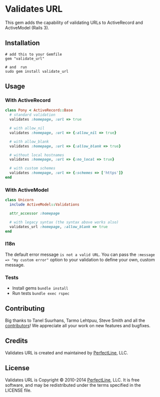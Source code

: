 # Validates URL

This gem adds the capability of validating URLs to ActiveRecord and ActiveModel (Rails 3).

## Installation

```
# add this to your Gemfile
gem "validate_url"

# and  run
sudo gem install validate_url
```

## Usage

### With ActiveRecord

```ruby
class Pony < ActiveRecord::Base
  # standard validation
  validates :homepage, :url => true

  # with allow_nil
  validates :homepage, :url => {:allow_nil => true}

  # with allow_blank
  validates :homepage, :url => {:allow_blank => true}

  # without local hostnames
  validates :homepage, :url => {:no_local => true}

  # with custom schemes
  validates :homepage, :url => {:schemes => ['https']}
end
```

### With ActiveModel

```ruby
class Unicorn
  include ActiveModel::Validations

  attr_accessor :homepage

  # with legacy syntax (the syntax above works also)
  validates_url :homepage, :allow_blank => true
end
```

### I18n

The default error message `is not a valid URL`.
You can pass the `:message => "my custom error"` option to your validation to define your own, custom message.

### Tests

- Install gems `bundle install`
- Run tests `bundle exec rspec`

## Contributing


Big thanks to Tanel Suurhans, Tarmo Lehtpuu, Steve Smith and all the [contributors](https://github.com/perfectline/validates_url/contributors)! We appreciate all your work on new features and bugfixes.

## Credits

Validates URL is created and maintained by [PerfectLine](http://www.perfectline.co), LLC.

## License

Validates URL is Copyright © 2010-2014 [PerfectLine](http://www.perfectline.co), LLC. It is free software, and may be
redistributed under the terms specified in the LICENSE file.
